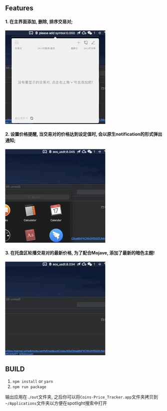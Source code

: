 
## Features

#### 1. 在主界面添加, 删除, 排序交易对;

![添加交易对](./add_symbol.gif)

#### 2. 设置价格提醒, 当交易对的价格达到设定值时, 会以原生notification的形式弹出通知;

![通知](./price_alert.gif)

#### 3. 在托盘区轮播交易对的最新价格, 为了配合Mojave, 添加了最新的暗色主题!

![菜单](./menu.gif)

## BUILD

1.  `npm install` or `yarn`
2.  `npm run package`

输出应用在`./out`文件夹, 之后你可以将`Coins-Price_Tracker.app`文件夹拷贝到`~/Applications`文件夹以方便在spotlight搜索中打开
